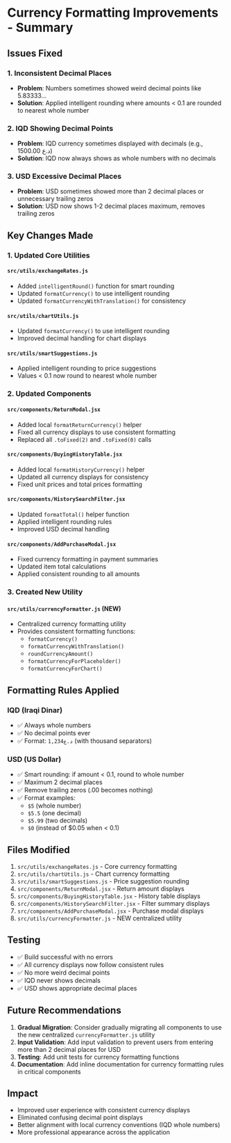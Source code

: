 # Currency Formatting Improvements - Summary

## Issues Fixed

### 1. Inconsistent Decimal Places
- **Problem**: Numbers sometimes showed weird decimal points like 5.83333... 
- **Solution**: Applied intelligent rounding where amounts < 0.1 are rounded to nearest whole number

### 2. IQD Showing Decimal Points
- **Problem**: IQD currency sometimes displayed with decimals (e.g., 1500.00 د.ع)
- **Solution**: IQD now always shows as whole numbers with no decimals

### 3. USD Excessive Decimal Places
- **Problem**: USD sometimes showed more than 2 decimal places or unnecessary trailing zeros
- **Solution**: USD now shows 1-2 decimal places maximum, removes trailing zeros

## Key Changes Made

### 1. Updated Core Utilities

#### `src/utils/exchangeRates.js`
- Added `intelligentRound()` function for smart rounding
- Updated `formatCurrency()` to use intelligent rounding
- Updated `formatCurrencyWithTranslation()` for consistency

#### `src/utils/chartUtils.js`
- Updated `formatCurrency()` to use intelligent rounding
- Improved decimal handling for chart displays

#### `src/utils/smartSuggestions.js`
- Applied intelligent rounding to price suggestions
- Values < 0.1 now round to nearest whole number

### 2. Updated Components

#### `src/components/ReturnModal.jsx`
- Added local `formatReturnCurrency()` helper
- Fixed all currency displays to use consistent formatting
- Replaced all `.toFixed(2)` and `.toFixed(0)` calls

#### `src/components/BuyingHistoryTable.jsx`
- Added local `formatHistoryCurrency()` helper
- Updated all currency displays for consistency
- Fixed unit prices and total prices formatting

#### `src/components/HistorySearchFilter.jsx`
- Updated `formatTotal()` helper function
- Applied intelligent rounding rules
- Improved USD decimal handling

#### `src/components/AddPurchaseModal.jsx`
- Fixed currency formatting in payment summaries
- Updated item total calculations
- Applied consistent rounding to all amounts

### 3. Created New Utility

#### `src/utils/currencyFormatter.js` (NEW)
- Centralized currency formatting utility
- Provides consistent formatting functions:
  - `formatCurrency()`
  - `formatCurrencyWithTranslation()`
  - `roundCurrencyAmount()`
  - `formatCurrencyForPlaceholder()`
  - `formatCurrencyForChart()`

## Formatting Rules Applied

### IQD (Iraqi Dinar)
- ✅ Always whole numbers
- ✅ No decimal points ever
- ✅ Format: `د.ع1,234` (with thousand separators)

### USD (US Dollar)
- ✅ Smart rounding: if amount < 0.1, round to whole number
- ✅ Maximum 2 decimal places
- ✅ Remove trailing zeros (.00 becomes nothing)
- ✅ Format examples:
  - `$5` (whole number)
  - `$5.5` (one decimal)
  - `$5.99` (two decimals)
  - `$0` (instead of $0.05 when < 0.1)

## Files Modified

1. `src/utils/exchangeRates.js` - Core currency formatting
2. `src/utils/chartUtils.js` - Chart currency formatting
3. `src/utils/smartSuggestions.js` - Price suggestion rounding
4. `src/components/ReturnModal.jsx` - Return amount displays
5. `src/components/BuyingHistoryTable.jsx` - History table displays
6. `src/components/HistorySearchFilter.jsx` - Filter summary displays
7. `src/components/AddPurchaseModal.jsx` - Purchase modal displays
8. `src/utils/currencyFormatter.js` - NEW centralized utility

## Testing

- ✅ Build successful with no errors
- ✅ All currency displays now follow consistent rules
- ✅ No more weird decimal points
- ✅ IQD never shows decimals
- ✅ USD shows appropriate decimal places

## Future Recommendations

1. **Gradual Migration**: Consider gradually migrating all components to use the new centralized `currencyFormatter.js` utility
2. **Input Validation**: Add input validation to prevent users from entering more than 2 decimal places for USD
3. **Testing**: Add unit tests for currency formatting functions
4. **Documentation**: Add inline documentation for currency formatting rules in critical components

## Impact

- Improved user experience with consistent currency displays
- Eliminated confusing decimal point displays
- Better alignment with local currency conventions (IQD whole numbers)
- More professional appearance across the application
